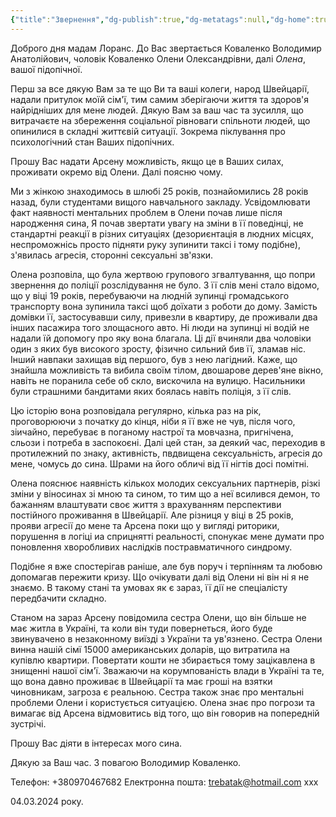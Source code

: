 ```yaml
---
{"title":"Звернення","dg-publish":true,"dg-metatags":null,"dg-home":true,"permalink":"/lena/zvernennya/","tags":["gardenEntry"],"dgPassFrontmatter":true,"noteIcon":""}
---
```




Доброго дня мадам Лоранс.
До Вас звертається Коваленко Володимир Анатолійович, чоловік Коваленко Олени Олександрівни, далі *Олена*, вашої підопічної.

Перш за все дякую Вам за те що Ви та ваші колеги, народ Швейцарії, надали притулок моїй сім'ї, тим самим зберігаючи життя та здоров'я найрідніших для мене людей. Дякую Вам за ваш час та зусилля, що витрачаєте на збереження соціальної рівноваги спільноти людей, що опинилися в складні життєвій ситуації. Зокрема піклування про психологічний стан Ваших підопічних. 

Прошу Вас надати Арсену можливість, якщо це в Ваших силах,  проживати окремо від Олени. Далі поясню чому. 

Ми з жінкою знаходимось в шлюбі 25 років, познайомились 28 років назад, були студентами вищого навчального закладу. Усвідомлювати факт наявності ментальних проблем в Олени почав лише після народження сина, Я почав звертати увагу на зміни в її поведінці, не стандартні реакції в різних ситуаціях (дезориєнтація в людних місцях, неспроможнісь просто підняти руку зупинити таксі і тому подібне), з'явилась агресія, сторонні сексуальні зв'язки. 

Олена розповіла, що була жертвою групового згвалтування, що попри звернення до поліції розслідування не було. З її слів мені стало відомо, що у віці 19 років, перебуваючи на людній зупинці громадського транспорту вона зупинила таксі щоб доїхати з роботи до дому. Замість домівки її, застосувавши силу, привезли в квартиру, де проживали два інших пасажира того злощасного авто. Ні люди на зупинці ні водій не надали їй допомогу про яку вона благала. Ці дії вчиняли два чоловіки один з яких був високого зросту, фізично сильний бив її, зламав ніс. Інший навпаки захищав від першого, був з нею лагідний.  Каже, що знайшла можливість та вибила своїм тілом,  двошарове дерев'яне вікно, навіть не поранила себе об скло, вискочила на вулицю. Насильники були страшними бандитами яких боялась навіть поліція, з її слів.

Цю історію вона розповідала регулярно, кілька раз на рік, проговорюючи з початку до кінця, ніби я її вже не чув, після чого, зіичайно, перебуває в поганому настрої та мовчазна, пригнічена, сльози і потреба в заспокоєні. Далі цей стан, за деякий час, переходив в протилежний по знаку, активність, пвдвищена сексуальність, агресія до мене, чомусь до сина. Шрами на його обличі від її нігтів досі помітні.

Олена пояснює наявність кількох молодих сексуальних партнерів, різкі зміни у віносинах зі мною та сином, то тим що а неї всилився демон, то бажанням влаштувати своє життя з врахуванням перспективи постійного проживання в Швейцарії. Але різниця у віці в 25 років, прояви агресії до мене та Арсена поки що у вигляді риторики, порушення в логіці иа сприцнятті реальності, спонукає мене думати про поновлення хворобливих наслідків постравматичного синдрому.

Подібне я вже спостерігав раніше, але був поруч і терпінням та любовю допомагав пережити кризу. Що очікувати далі від Олени ні він ні я не знаємо. В такому стані та умовах як є зараз, її дії не спеціалісту передбачити складно.

Станом на зараз Арсену повідомила сестра Олени, що він більше не має житла в Україні, та коли він туди повернеться, його буде звинувачено в незаконному виїзді з України та ув'язнено. Сестра Олени винна нашій сімї 15000 американських доларів, що витратила на купівлю квартири. Повертати кошти не збирається тому зацікавлена в знищенні нашої сім'ї. Зважаючи на корумпованість влади в Україні та те, що вона давно проживає в Швейцарії та має гроші на взятки чиновникам, загроза є реальною. Сестра також знає про ментальні проблеми Олени і користується ситуацією. 
Олена знає про погрози та вимагає від Арсена відмовитись від того, що він говорив на попередній зустрічі.

Прошу Вас діяти в інтересах мого сина. 

Дякую за Ваш час. З повагою Володимир Коваленко.

Телефон: +380970467682
Електронна пошта: trebatak@hotmail.com xxx

04.03.2024 року.

